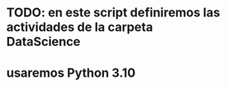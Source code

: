 # TODO: en este script definiremos las actividades de la carpeta DataScience
# usaremos Python 3.10
